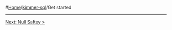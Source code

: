 #[Home](https://github.com/babyfish-ct/kimmer)/[kimmer-sql](./README.md)/Get started

------------------
[Next: Null Saftey >](./null-safety.md)

